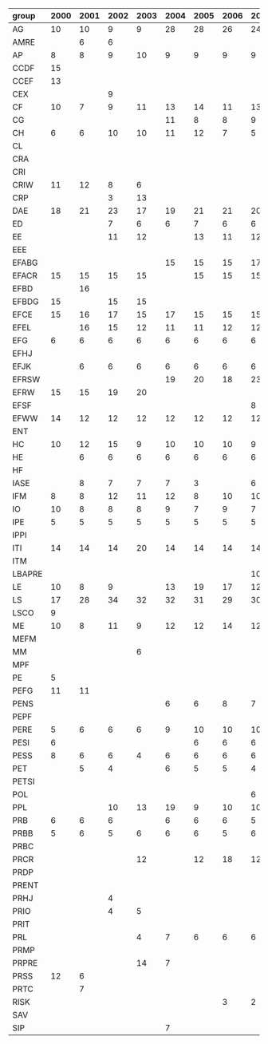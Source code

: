 | group   | 2000   | 2001   | 2002   | 2003   | 2004   | 2005   | 2006   | 2007   | 2008   | 2009   | 2010   | 2011   |
|:--------|:-------|:-------|:-------|:-------|:-------|:-------|:-------|:-------|:-------|:-------|:-------|:-------|
| AG      | 10     | 10     | 9      | 9      | 28     | 28     | 26     | 24     | 29     | 29     | 32     | 32     |
| AMRE    |        | 6      | 6      |        |        |        |        |        |        |        |        |        |
| AP      | 8      | 8      | 9      | 10     | 9      | 9      | 9      | 9      | 9      | 8      | 12     | 12     |
| CCDF    | 15     |        |        |        |        |        |        |        |        |        |        |        |
| CCEF    | 13     |        |        |        |        |        |        |        |        |        |        |        |
| CEX     |        |        | 9      |        |        |        |        |        |        |        |        |        |
| CF      | 10     | 7      | 9      | 11     | 13     | 14     | 11     | 13     | 18     | 12     | 14     | 15     |
| CG      |        |        |        |        | 11     | 8      | 8      | 9      |        |        |        |        |
| CH      | 6      | 6      | 10     | 10     | 11     | 12     | 7      | 5      | 6      | 6      | 8      | 8      |
| CL      |        |        |        |        |        |        |        |        | 8      |        |        |        |
| CRA     |        |        |        |        |        |        |        |        |        |        | 14     |        |
| CRI     |        |        |        |        |        |        |        |        | 6      |        | 10     | 14     |
| CRIW    | 11     | 12     | 8      | 6      |        |        |        |        |        |        |        |        |
| CRP     |        |        | 3      | 13     |        |        |        |        |        |        |        |        |
| DAE     | 18     | 21     | 23     | 17     | 19     | 21     | 21     | 20     | 21     | 21     | 22     | 22     |
| ED      |        |        | 7      | 6      | 6      | 7      | 6      | 6      |        | 6      | 6      | 6      |
| EE      |        |        | 11     | 12     |        | 13     | 11     | 12     |        |        |        |        |
| EEE     |        |        |        |        |        |        |        |        | 11     | 10     | 14     | 13     |
| EFABG   |        |        |        |        | 15     | 15     | 15     | 17     | 17     | 15     | 15     | 16     |
| EFACR   | 15     | 15     | 15     | 15     |        | 15     | 15     | 15     | 19     | 23     | 20     | 20     |
| EFBD    |        | 16     |        |        |        |        |        |        |        |        |        |        |
| EFBDG   | 15     |        | 15     | 15     |        |        |        |        |        |        |        |        |
| EFCE    | 15     | 16     | 17     | 15     | 17     | 15     | 15     | 15     | 15     | 15     | 15     | 15     |
| EFEL    |        | 16     | 15     | 12     | 11     | 11     | 12     | 12     | 10     | 12     | 10     | 12     |
| EFG     | 6      | 6      | 6      | 6      | 6      | 6      | 6      | 6      |        |        |        |        |
| EFHJ    |        |        |        |        |        |        |        |        |        | 9      | 6      | 6      |
| EFJK    |        | 6      | 6      | 6      | 6      | 6      | 6      | 6      | 6      | 6      | 6      | 6      |
| EFRSW   |        |        |        |        | 19     | 20     | 18     | 23     | 19     | 19     | 19     | 19     |
| EFRW    | 15     | 15     | 19     | 20     |        |        |        |        |        |        |        |        |
| EFSF    |        |        |        |        |        |        |        | 8      | 8      | 7      | 7      | 7      |
| EFWW    | 14     | 12     | 12     | 12     | 12     | 12     | 12     | 12     | 12     | 12     | 12     | 12     |
| ENT     |        |        |        |        |        |        |        |        |        | 6      | 7      |        |
| HC      | 10     | 12     | 15     | 9      | 10     | 10     | 10     | 9      | 11     | 12     | 11     | 11     |
| HE      |        | 6      | 6      | 6      | 6      | 6      | 6      | 6      | 6      | 6      | 6      | 6      |
| HF      |        |        |        |        |        |        |        |        |        |        | 6      | 7      |
| IASE    |        | 8      | 7      | 7      | 7      | 3      |        | 6      | 6      |        |        |        |
| IFM     | 8      | 8      | 12     | 11     | 12     | 8      | 10     | 10     | 12     | 14     | 15     | 12     |
| IO      | 10     | 8      | 8      | 8      | 9      | 7      | 9      | 7      | 7      | 7      | 7      | 7      |
| IPE     | 5      | 5      | 5      | 5      | 5      | 5      | 5      | 5      | 5      | 6      | 6      | 7      |
| IPPI    |        |        |        |        |        |        |        |        | 6      | 6      | 5      | 6      |
| ITI     | 14     | 14     | 14     | 20     | 14     | 14     | 14     | 14     | 14     | 14     | 14     | 14     |
| ITM     |        |        |        |        |        |        |        |        |        |        | 4      | 4      |
| LBAPRE  |        |        |        |        |        |        |        | 10     |        |        |        |        |
| LE      | 10     | 8      | 9      |        | 13     | 19     | 17     | 12     | 23     | 16     | 15     | 15     |
| LS      | 17     | 28     | 34     | 32     | 32     | 31     | 29     | 30     | 31     | 27     | 33     | 37     |
| LSCO    | 9      |        |        |        |        |        |        |        |        |        |        |        |
| ME      | 10     | 8      | 11     | 9      | 12     | 12     | 14     | 12     | 13     | 13     | 13     | 16     |
| MEFM    |        |        |        |        |        |        |        |        |        |        |        | 6      |
| MM      |        |        |        | 6      |        |        |        |        |        |        |        |        |
| MPF     |        |        |        |        |        |        |        |        |        |        |        | 6      |
| PE      | 5      |        |        |        |        |        |        |        |        |        |        |        |
| PEFG    | 11     | 11     |        |        |        |        |        |        |        |        |        |        |
| PENS    |        |        |        |        | 6      | 6      | 8      | 7      | 7      | 7      | 9      | 5      |
| PEPF    |        |        |        |        |        |        |        |        |        | 8      | 7      | 6      |
| PERE    | 5      | 6      | 6      | 6      | 9      | 10     | 10     | 10     | 11     | 9      | 6      | 10     |
| PESI    | 6      |        |        |        |        | 6      | 6      | 6      | 6      |        |        |        |
| PESS    | 8      | 6      | 6      | 4      | 6      | 6      | 6      | 6      | 7      | 6      |        | 7      |
| PET     |        | 5      | 4      |        | 6      | 5      | 5      | 4      | 4      |        |        |        |
| PETSI   |        |        |        |        |        |        |        |        |        |        | 7      | 11     |
| POL     |        |        |        |        |        |        |        | 6      | 5      | 10     | 10     | 12     |
| PPL     |        |        | 10     | 13     | 19     | 9      | 10     | 10     | 10     | 10     | 11     | 10     |
| PRB     | 6      | 6      | 6      |        | 6      | 6      | 6      | 5      | 6      | 6      | 6      |        |
| PRBB    | 5      | 6      | 5      | 6      | 6      | 6      | 5      | 6      | 5      | 5      | 6      |        |
| PRBC    |        |        |        |        |        |        |        |        |        |        | 3      |        |
| PRCR    |        |        |        | 12     |        | 12     | 18     | 12     | 15     | 11     | 12     | 12     |
| PRDP    |        |        |        |        |        |        |        |        |        |        |        | 8      |
| PRENT   |        |        |        |        |        |        |        |        |        |        |        | 7      |
| PRHJ    |        |        | 4      |        |        |        |        |        |        |        |        |        |
| PRIO    |        |        | 4      | 5      |        |        |        |        |        |        |        |        |
| PRIT    |        |        |        |        |        |        |        |        |        | 6      | 6      | 17     |
| PRL     |        |        |        | 4      | 7      | 6      | 6      | 6      |        |        |        |        |
| PRMP    |        |        |        |        |        |        |        |        |        |        |        | 6      |
| PRPRE   |        |        |        | 14     | 7      |        |        |        |        |        |        |        |
| PRSS    | 12     | 6      |        |        |        |        |        |        |        |        |        |        |
| PRTC    |        | 7      |        |        |        |        |        |        |        |        |        |        |
| RISK    |        |        |        |        |        |        | 3      | 2      | 3      | 12     | 7      | 7      |
| SAV     |        |        |        |        |        |        |        |        |        | 5      | 6      | 5      |
| SIP     |        |        |        |        | 7      |        |        |        |        |        |        |        |